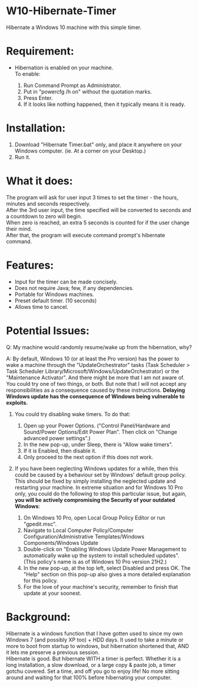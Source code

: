 # W10-Hibernate-Timer
Hibernate a Windows 10 machine with this simple timer.

# Requirement:

- Hibernation is enabled on your machine.  
  To enable:

  1. Run Command Prompt as Administrator.
  2. Put in "powercfg /h on" without the quotation marks.
  3. Press Enter.
  4. If it looks like nothing happened, then it typically means it is ready.

# Installation:

1. Download "Hibernate Timer.bat" only, and place it anywhere on your Windows computer. (ie. At a corner on your Desktop.)
2. Run it.

# What it does:
The program will ask for user input 3 times to set the timer - the hours, minutes and seconds respectively.  
After the 3rd user input, the time specified will be converted to seconds and a countdown to zero will begin.  
When zero is reached, an extra 5 seconds is counted for if the user change their mind.  
After that, the program will execute command prompt's hibernate command.

# Features:
* Input for the timer can be made concisely.
* Does not require Java; few, if any dependencies.
* Portable for Windows machines.
* Preset default timer. (10 seconds)
* Allows time to cancel.

# Potential Issues:
Q: My machine would randomly resume/wake up from the hibernation, why?  

A: By default, Windows 10 (or at least the Pro version) has the power to wake a machine through the "UpdateOrchestrator" tasks (Task Scheduler > Task Scheduler Library/Microsoft/Windows/UpdateOrchestrator) or the "Maintenance Activator". And there might be more that I am not aware of. You could try one of two things, or both. But note that I will not accept any responsibilities as a consequence caused by these instructions. **Delaying Windows update has the consequence of Windows being vulnerable to exploits.**  
1. You could try disabling wake timers. To do that:
   1. Open up your Power Options. ("Control Panel/Hardware and Sound/Power Options/Edit Power Plan". Then click on "Change advanced power settings".)
   2. In the new pop-up, under Sleep, there is "Allow wake timers".
   3. If it is Enabled, then disable it.
   4. Only proceed to the next option if this does not work. 
   

2. If you have been neglecting Windows updates for a while, then this could be caused by a behaviour set by Windows' default group policy. This should be fixed by simply installing the neglected update and restarting your machine. In extreme situation and for Windows 10 Pro only, you could do the following to stop this particular issue, but again, **you will be actively compromising the Security of your outdated Windows**:
   1. On Windows 10 Pro, open Local Group Policy Editor or run "gpedit.msc".
   2. Navigate to Local Computer Policy/Computer Configuration/Administrative Templates/Windows Components/Windows Update
   3. Double-click on "Enabling Windows Update Power Management to automatically wake up the system to install scheduled updates". (This policy's name is as of Windows 10 Pro version 21H2.) 
   4. In the new pop-up, at the top left, select Disabled and press OK. The "Help" section on this pop-up also gives a more detailed explanation for this policy.
   5. For the love of your machine's security, remember to finish that update at your soonest.

# Background:
Hibernate is a windows function that I have gotten used to since my own Windows 7 (and possibly XP too) + HDD days. It used to take a minute or more to boot from startup to windows, but hibernation shortened that, AND it lets me preserve a previous session.  
Hibernate is good. But hibernate WITH a timer is perfect. Whether it is a long installation, a slow download, or a large copy & paste job, a timer gotchu covered. Set a time, and off you go to enjoy life! No more sitting around and waiting for that 100% before hibernating your computer.

